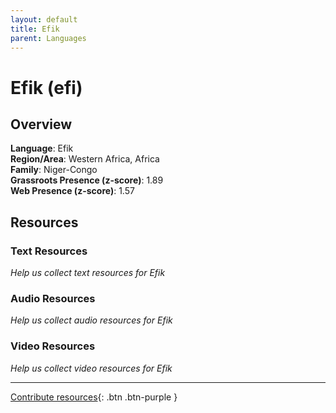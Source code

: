 ```yaml
---
layout: default
title: Efik
parent: Languages
---
```


# Efik (efi)

## Overview

**Language**: Efik  
**Region/Area**: Western Africa, Africa  
**Family**: Niger-Congo  
**Grassroots Presence (z-score)**: 1.89  
**Web Presence (z-score)**: 1.57  

## Resources

### Text Resources
*Help us collect text resources for Efik*

### Audio Resources
*Help us collect audio resources for Efik*

### Video Resources
*Help us collect video resources for Efik*

---

[Contribute resources](https://forms.office.com/e/1SfLJx3u1r){: .btn .btn-purple }
